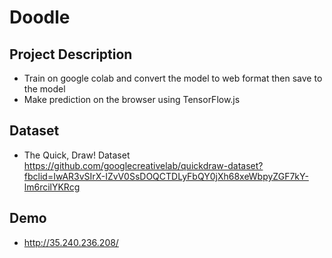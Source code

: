# Doodle

## Project Description

* Train on google colab and convert the model to web format then save to the model
* Make prediction on the browser using TensorFlow.js

## Dataset
* The Quick, Draw! Dataset
https://github.com/googlecreativelab/quickdraw-dataset?fbclid=IwAR3vSIrX-IZvV0SsDOQCTDLyFbQY0jXh68xeWbpyZGF7kY-lm6rcilYKRcg

## Demo
* http://35.240.236.208/